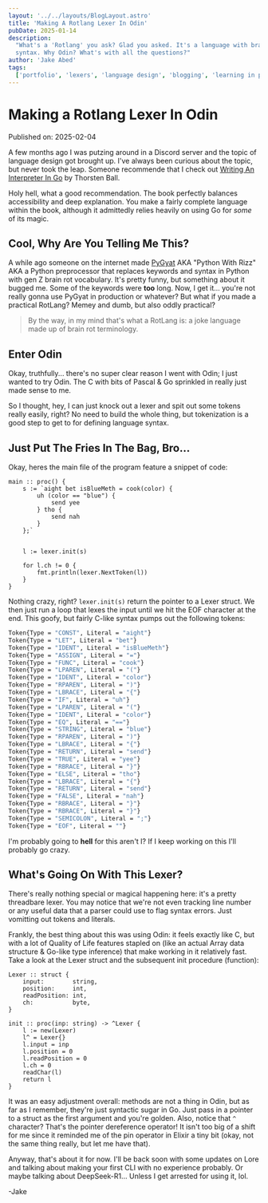 ```yaml
---
layout: '../../layouts/BlogLayout.astro'
title: 'Making A Rotlang Lexer In Odin'
pubDate: 2025-01-14
description:
  "What's a 'Rotlang' you ask? Glad you asked. It's a language with brainrot
  syntax. Why Odin? What's with all the questions?"
author: 'Jake Abed'
tags:
  ['portfolio', 'lexers', 'language design', 'blogging', 'learning in public']
---
```


# Making a Rotlang Lexer In Odin

Published on: 2025-02-04

A few months ago I was putzing around in a Discord server and the topic of
language design got brought up. I've always been curious about the topic, but
never took the leap. Someone recommende that I check out
[Writing An Interpreter In Go](https://interpreterbook.com/) by Thorsten Ball.

Holy hell, what a good recommendation. The book perfectly balances accessibility
and deep explanation. You make a fairly complete language within the book,
although it admittedly relies heavily on using Go for _some_ of its magic.

## Cool, Why Are You Telling Me This?

A while ago someone on the internet made
[PyGyat](https://github.com/shamith09/pygyat) AKA "Python With Rizz" AKA a
Python preprocessor that replaces keywords and syntax in Python with gen Z brain
rot vocabulary. It's pretty funny, but something about it bugged me. Some of the
keywords were **too** long. Now, I get it... you're not really gonna use PyGyat
in production or whatever? But what if you made a practical RotLang? Memey and
dumb, but also oddly practical?

> By the way, in my mind that's what a RotLang is: a joke language made up of
> brain rot terminology.

## Enter Odin

Okay, truthfully... there's no super clear reason I went with Odin; I just
wanted to try Odin. The C with bits of Pascal & Go sprinkled in really just made
sense to me.

So I thought, hey, I can just knock out a lexer and spit out some tokens really
easily, right? No need to build the whole thing, but tokenization is a good step
to get to for defining language syntax.

## Just Put The Fries In The Bag, Bro...

Okay, heres the main file of the program feature a snippet of code:

```zig
main :: proc() {
	s := `aight bet isBlueMeth = cook(color) {
	    uh (color == "blue") {
			send yee
		} tho {
		    send nah
		}
	};`


	l := lexer.init(s)

	for l.ch != 0 {
		fmt.println(lexer.NextToken(l))
	}
}
```

Nothing crazy, right? `lexer.init(s)` return the pointer to a Lexer struct. We
then just run a loop that lexes the input until we hit the EOF character at the
end. This goofy, but fairly C-like syntax pumps out the following tokens:

```bash
Token{Type = "CONST", Literal = "aight"}
Token{Type = "LET", Literal = "bet"}
Token{Type = "IDENT", Literal = "isBlueMeth"}
Token{Type = "ASSIGN", Literal = "="}
Token{Type = "FUNC", Literal = "cook"}
Token{Type = "LPAREN", Literal = "("}
Token{Type = "IDENT", Literal = "color"}
Token{Type = "RPAREN", Literal = ")"}
Token{Type = "LBRACE", Literal = "{"}
Token{Type = "IF", Literal = "uh"}
Token{Type = "LPAREN", Literal = "("}
Token{Type = "IDENT", Literal = "color"}
Token{Type = "EQ", Literal = "=="}
Token{Type = "STRING", Literal = "blue"}
Token{Type = "RPAREN", Literal = ")"}
Token{Type = "LBRACE", Literal = "{"}
Token{Type = "RETURN", Literal = "send"}
Token{Type = "TRUE", Literal = "yee"}
Token{Type = "RBRACE", Literal = "}"}
Token{Type = "ELSE", Literal = "tho"}
Token{Type = "LBRACE", Literal = "{"}
Token{Type = "RETURN", Literal = "send"}
Token{Type = "FALSE", Literal = "nah"}
Token{Type = "RBRACE", Literal = "}"}
Token{Type = "RBRACE", Literal = "}"}
Token{Type = "SEMICOLON", Literal = ";"}
Token{Type = "EOF", Literal = ""}
```

I'm probably going to **hell** for this aren't I? If I keep working on this I'll
probably go crazy.

## What's Going On With This Lexer?

There's really nothing special or magical happening here: it's a pretty
threadbare lexer. You may notice that we're not even tracking line number or any
useful data that a parser could use to flag syntax errors. Just vomitting out
tokens and literals.

Frankly, the best thing about this was using Odin: it feels exactly like C, but
with a lot of Quality of Life features stapled on (like an actual Array data
structure & Go-like type inference) that make working in it relatively fast.
Take a look at the Lexer struct and the subsequent init procedure (function):

```zig
Lexer :: struct {
	input:        string,
	position:     int,
	readPosition: int,
	ch:           byte,
}

init :: proc(inp: string) -> ^Lexer {
	l := new(Lexer)
	l^ = Lexer{}
	l.input = inp
	l.position = 0
	l.readPosition = 0
	l.ch = 0
	readChar(l)
	return l
}
```

It was an easy adjustment overall: methods are not a thing in Odin, but as far
as I remember, they're just syntactic sugar in Go. Just pass in a pointer to a
struct as the first argument and you're golden. Also, notice that `^` character?
That's the pointer dereference operator! It isn't too big of a shift for me
since it reminded me of the pin operator in Elixir a tiny bit (okay, not the
same thing really, but let me have that).

Anyway, that's about it for now. I'll be back soon with some updates on Lore and
talking about making your first CLI with no experience probably. Or maybe
talking about DeepSeek-R1... Unless I get arrested for using it, lol.

-Jake
